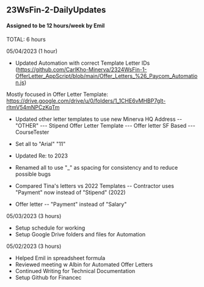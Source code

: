## 23WsFin-2-DailyUpdates ##
#### Assigned to be 12 hours/week by Emil #### 
TOTAL: 6 hours

05/04/2023 (1 hour)
- Updated Automation with correct Template Letter IDs (https://github.com/CarlKho-Minerva/2324WsFin-1-OfferLetter_AppScript/blob/main/Offer_Letters_%26_Paycom_Automation.js)

Mostly focused in Offer Letter Template: https://drive.google.com/drive/u/0/folders/1_1CHE6vMHBP7glt-rltmV54mNPCzKqTm
- Updated other letter templates to use new Minerva HQ Address
-- "OTHER"
--- Stipend Offer Letter Template
--- Offer letter SF Based
--- CourseTester
- Set all to "Arial" "11" 
- Updated Re: to 2023
- Renamed all to use "_" as spacing for consistency and to reduce possible bugs

- Compared Tina's letters vs 2022 Templates
-- Contractor uses "Payment" now instead of "Stipend" (2022)
- Offer letter
-- "Payment" instead of "Salary"

05/03/2023 (3 hours)
- Setup schedule for working 
- Setup Google Drive folders and files for Automation

05/02/2023 (3 hours)
- Helped Emil in spreadsheet formula
- Reviewed meeting w Albin for Automated Offer Letters
- Continued Writing for Technical Documentation
- Setup Github for Financec
